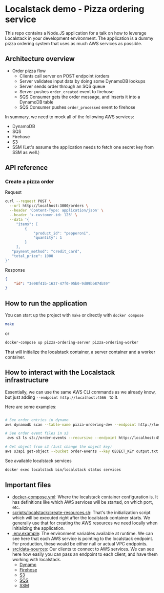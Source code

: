 # Localstack demo - Pizza ordering service

This repo contains a Node.JS application for a talk on how to leverage Localstack in your development environment. The application is a dummy pizza ordering system that uses as much AWS services as possible.

## Architecture overview

- Order pizza flow
  - Clients call server on POST endpoint /orders
  - Server validates input data by doing some DynamoDB lookups
  - Server sends order through an SQS queue
  - Server pushes `order_created` event to firehose
  - SQS Consumer gets the order message, and inserts it into a DynamoDB table
  - SQS Consumer pushes `order_processed` event to firehose

In summary, we need to mock all of the following AWS services:
- DynamoDB
- SQS
- Firehose
- S3
- SSM (Let's assume the application needs to fetch one secret key from SSM as well.)

## API reference
### Create a pizza order

Request
```bash
curl --request POST \
  --url http://localhost:3000/orders \
  --header 'Content-Type: application/json' \
  --header 'x-customer-id: 123' \
  --data '{
	 "items": [
		 {
			 "product_id": "pepperoni",
			 "quantity": 1
		 }
	 ],
   "payment_method": "credit_card",
   "total_price": 1000
}'
```
Response
```json
{
	"id": "3e98f41b-1637-47f0-95b0-9d09bb874b59"
}
```

## How to run the application
You can start up the project with `make` or directly with `docker compose`
```sh
make
```
or
```sh
docker-compose up pizza-ordering-server pizza-ordering-worker
```

That will initialize the localstack container, a server container and a worker container.


## How to interact with the Localstack infrastructure

Essentially, we can use the same AWS CLI commands as we already know, but just adding `--endpoint http://localhost:4566 ` to it.

Here are some examples:
```bash

# See order entries in dynamo
aws dynamodb scan --table-name pizza-ordering-dev --endpoint http://localhost:4566  --region us-east-1

# See order event files in s3
 aws s3 ls s3://order-events --recursive --endpoint http://localhost:4566  --region us-east-1

# Get object from s3 (Just change the object key)
aws s3api get-object --bucket order-events --key OBJECT_KEY output.txt --endpoint http://localhost:4566  --region us-east-1
```

See available localstack services
```sh
docker exec localstack bin/localstack status services
```

## Important files

- [docker-compose.yml](docker-compose.yml): Where the localstack container configuration is. It has definitions like which AWS services will be started, on which port, etc.
- [scripts/localstack/create-resources.sh](scripts/localstack/create-resources.sh): That's the initialization script which will be executed right after the localstack container starts. We generally use that for creating the AWS resources we need locally when initializing the application.
- [.env.example](.env.example): The environment variables available at runtime. We can see here that each AWS service is pointing to the localstack endpoint. For production, these would be either null or actual VPC endpoints.
- [src/data-sources](src/data-sources): Our clients to connect to AWS services. We can see here how easily you can pass an endpoint to each client, and have them working with localstack.
    - [Dynamo](src/data-sources/dynamodb.js)
    - [Firehose](src/data-sources/firehose.js)
    - [S3](src/data-sources/s3.js)
    - [SQS](src/data-sources/sqs.js)
    - [SSM](src/data-sources/ssm.js)
